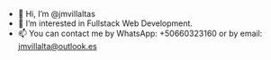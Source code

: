- 👋 Hi, I’m @jmvillaltas
- 👀 I’m interested in Fullstack Web Development.
- 📫 You can contact me by WhatsApp: +50660323160 or by email: jmvillalta@outlook.es

<!---
jmvillaltas/jmvillaltas is a ✨ special ✨ repository because its `README.md` (this file) appears on your GitHub profile.
You can click the Preview link to take a look at your changes.
--->
